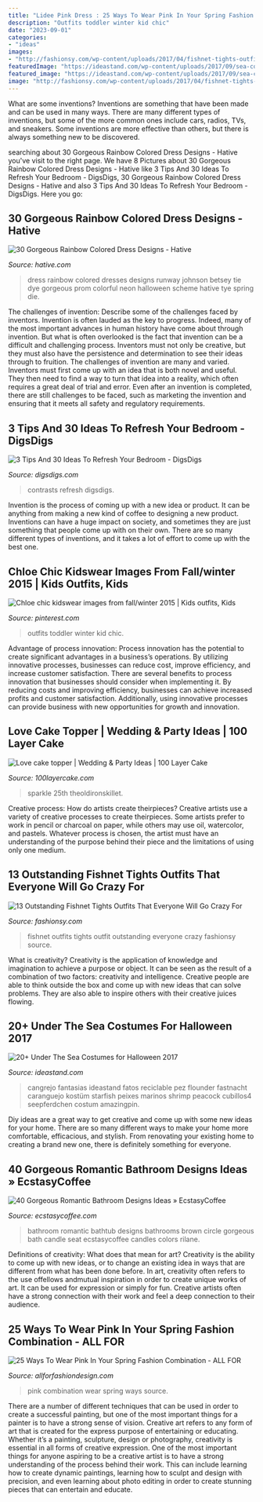 ```yaml
---
title: "Lidee Pink Dress : 25 Ways To Wear Pink In Your Spring Fashion Combination"
description: "Outfits toddler winter kid chic"
date: "2023-09-01"
categories:
- "ideas"
images:
- "http://fashionsy.com/wp-content/uploads/2017/04/fishnet-tights-outfit-1-1.jpg"
featuredImage: "https://ideastand.com/wp-content/uploads/2017/09/sea-costume-diy/20-under-the-sea-costumes-costume-diy.jpg"
featured_image: "https://ideastand.com/wp-content/uploads/2017/09/sea-costume-diy/20-under-the-sea-costumes-costume-diy.jpg"
image: "http://fashionsy.com/wp-content/uploads/2017/04/fishnet-tights-outfit-1-1.jpg"
---
```



What are some inventions?
Inventions are something that have been made and can be used in many ways. There are many different types of inventions, but some of the more common ones include cars, radios, TVs, and sneakers. Some inventions are more effective than others, but there is always something new to be discovered.

	

		
searching about 30 Gorgeous Rainbow Colored Dress Designs - Hative you've visit to the right page. We have 8 Pictures about 30 Gorgeous Rainbow Colored Dress Designs - Hative like 3 Tips And 30 Ideas To Refresh Your Bedroom - DigsDigs, 30 Gorgeous Rainbow Colored Dress Designs - Hative and also 3 Tips And 30 Ideas To Refresh Your Bedroom - DigsDigs. Here you go:
		
    
## 30 Gorgeous Rainbow Colored Dress Designs - Hative

<img loading=lazy src="https://hative.com/wp-content/uploads/2014/10/rainbow-colored-dress/13-rainbow-colored-dress-designs.jpg" onerror="this.onerror=null;this.src='https://tse1.mm.bing.net/th?id=OIP.8mKUNmB_eMKcWVGz7o0fuwHaKd&amp;pid=15.1';" alt="30 Gorgeous Rainbow Colored Dress Designs - Hative">

_Source: hative.com_

>dress rainbow colored dresses designs runway johnson betsey tie dye gorgeous prom colorful neon halloween scheme hative tye spring die. 

	

The challenges of invention: Describe some of the challenges faced by inventors.
Invention is often lauded as the key to progress. Indeed, many of the most important advances in human history have come about through invention. But what is often overlooked is the fact that invention can be a difficult and challenging process. Inventors must not only be creative, but they must also have the persistence and determination to see their ideas through to fruition.
The challenges of invention are many and varied. Inventors must first come up with an idea that is both novel and useful. They then need to find a way to turn that idea into a reality, which often requires a great deal of trial and error. Even after an invention is completed, there are still challenges to be faced, such as marketing the invention and ensuring that it meets all safety and regulatory requirements.

    
## 3 Tips And 30 Ideas To Refresh Your Bedroom - DigsDigs

<img loading=lazy src="https://www.digsdigs.com/photos/2017/04/07-a-navy-statement-wall-contrasts-with-sunny-yellow-bedding.jpg" onerror="this.onerror=null;this.src='https://tse4.mm.bing.net/th?id=OIP.MyEnM6aUJK4KjkRCvXxPAwHaLH&amp;pid=15.1';" alt="3 Tips And 30 Ideas To Refresh Your Bedroom - DigsDigs">

_Source: digsdigs.com_

>contrasts refresh digsdigs. 

	

Invention is the process of coming up with a new idea or product. It can be anything from making a new kind of coffee to designing a new product. Inventions can have a huge impact on society, and sometimes they are just something that people come up with on their own. There are so many different types of inventions, and it takes a lot of effort to come up with the best one.

    
## Chloe Chic Kidswear Images From Fall/winter 2015 | Kids Outfits, Kids

<img loading=lazy src="https://i.pinimg.com/736x/06/89/aa/0689aade00a34e2ac4702ccbe81f1b73--cute-kids-outfits-kid-outfits.jpg" onerror="this.onerror=null;this.src='https://tse2.mm.bing.net/th?id=OIP.--Z0chCCZOtRMTFZgALAywHaLH&amp;pid=15.1';" alt="Chloe chic kidswear images from fall/winter 2015 | Kids outfits, Kids">

_Source: pinterest.com_

>outfits toddler winter kid chic. 

	

Advantage of process innovation:
Process innovation has the potential to create significant advantages in a business’s operations. By utilizing innovative processes, businesses can reduce cost, improve efficiency, and increase customer satisfaction.
There are several benefits to process innovation that businesses should consider when implementing it. By reducing costs and improving efficiency, businesses can achieve increased profits and customer satisfaction. Additionally, using innovative processes can provide business with new opportunities for growth and innovation.

    
## Love Cake Topper | Wedding &amp; Party Ideas | 100 Layer Cake

<img loading=lazy src="http://100lclive.s3.amazonaws.com/img/ideas/landscape/164986.jpg?a=1594991077.7704" onerror="this.onerror=null;this.src='https://tse1.mm.bing.net/th?id=OIP.pEEVB7WTMIyQZ-2VcN_yAwHaLH&amp;pid=15.1';" alt="Love cake topper | Wedding &amp; Party Ideas | 100 Layer Cake">

_Source: 100layercake.com_

>sparkle 25th theoldironskillet. 

	

Creative process: How do artists create theirpieces?
Creative artists use a variety of creative processes to create theirpieces. Some artists prefer to work in pencil or charcoal on paper, while others may use oil, watercolor, and pastels. Whatever process is chosen, the artist must have an understanding of the purpose behind their piece and the limitations of using only one medium.

    
## 13 Outstanding Fishnet Tights Outfits That Everyone Will Go Crazy For

<img loading=lazy src="http://fashionsy.com/wp-content/uploads/2017/04/fishnet-tights-outfit-1-1.jpg" onerror="this.onerror=null;this.src='https://tse1.mm.bing.net/th?id=OIP.k2yI-2Nm89X9ROg0XhcYUgHaLk&amp;pid=15.1';" alt="13 Outstanding Fishnet Tights Outfits That Everyone Will Go Crazy For">

_Source: fashionsy.com_

>fishnet outfits tights outfit outstanding everyone crazy fashionsy source. 

	

What is creativity?
Creativity is the application of knowledge and imagination to achieve a purpose or object. It can be seen as the result of a combination of two factors: creativity and intelligence. Creative people are able to think outside the box and come up with new ideas that can solve problems. They are also able to inspire others with their creative juices flowing.

    
## 20+ Under The Sea Costumes For Halloween 2017

<img loading=lazy src="https://ideastand.com/wp-content/uploads/2017/09/sea-costume-diy/20-under-the-sea-costumes-costume-diy.jpg" onerror="this.onerror=null;this.src='https://tse3.mm.bing.net/th?id=OIP.HjtZHAVHNzSW72UB1LX2iAHaNd&amp;pid=15.1';" alt="20+ Under The Sea Costumes for Halloween 2017">

_Source: ideastand.com_

>cangrejo fantasias ideastand fatos reciclable pez flounder fastnacht caranguejo kostüm starfish peixes marinos shrimp peacock cubillos4 seepferdchen costum amazingpin. 

	

Diy ideas are a great way to get creative and come up with some new ideas for your home. There are so many different ways to make your home more comfortable, efficacious, and stylish. From renovating your existing home to creating a brand new one, there is definitely something for everyone.

    
## 40 Gorgeous Romantic Bathroom Designs Ideas » EcstasyCoffee

<img loading=lazy src="https://i2.wp.com/www.ecstasycoffee.com/wp-content/uploads/2016/10/Beautiful-Circle-Bathtub-with-Brown-Seat.jpg?resize=673%2C900" onerror="this.onerror=null;this.src='https://tse2.mm.bing.net/th?id=OIP.Pjlrg1Mk-c90_UL5xVT0vwHaJ5&amp;pid=15.1';" alt="40 Gorgeous Romantic Bathroom Designs Ideas » EcstasyCoffee">

_Source: ecstasycoffee.com_

>bathroom romantic bathtub designs bathrooms brown circle gorgeous bath candle seat ecstasycoffee candles colors rilane. 

	

Definitions of creativity: What does that mean for art?
Creativity is the ability to come up with new ideas, or to change an existing idea in ways that are different from what has been done before. In art, creativity often refers to the use offellows andmutual inspiration in order to create unique works of art. It can be used for expression or simply for fun. Creative artists often have a strong connection with their work and feel a deep connection to their audience.

    
## 25 Ways To Wear Pink In Your Spring Fashion Combination - ALL FOR

<img loading=lazy src="https://allforfashiondesign.com/wp-content/uploads/2014/03/p-4-600x900.jpg" onerror="this.onerror=null;this.src='https://tse4.mm.bing.net/th?id=OIP.dGsJMBeSvAvs1cjR_yB2qwHaLH&amp;pid=15.1';" alt="25 Ways To Wear Pink In Your Spring Fashion Combination - ALL FOR">

_Source: allforfashiondesign.com_

>pink combination wear spring ways source. 

	

There are a number of different techniques that can be used in order to create a successful painting, but one of the most important things for a painter is to have a strong sense of vision.
Creative art refers to any form of art that is created for the express purpose of entertaining or educating. Whether it’s a painting, sculpture, design or photography, creativity is essential in all forms of creative expression. One of the most important things for anyone aspiring to be a creative artist is to have a strong understanding of the process behind their work. This can include learning how to create dynamic paintings, learning how to sculpt and design with precision, and even learning about photo editing in order to create stunning pieces that can entertain and educate.

